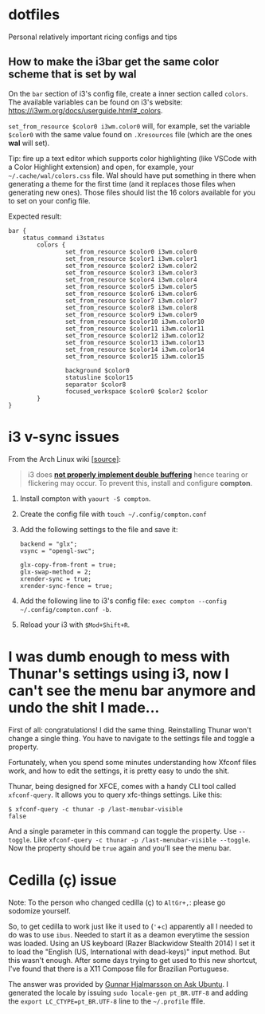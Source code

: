 # dotfiles

Personal relatively important ricing configs and tips

## How to make the i3bar get the same color scheme that is set by wal

On the `bar` section of i3's config file, create a inner section called `colors`. The available variables can be found on i3's website: https://i3wm.org/docs/userguide.html#_colors.

`set_from_resource $color0 i3wm.color0` will, for example, set the variable `$color0` with the same value found on `.Xresources` file (which are the ones **wal** will set).

Tip: fire up a text editor which supports color highlighting (like VSCode with a Color Highlight extension)
and open, for example, your `~/.cache/wal/colors.css` file. Wal should have put something in there when generating a theme for the first time (and it replaces those files when generating new ones). Those files should list the 16 colors available for you to set on your config file.

Expected result:

```
bar {
	status_command i3status
        colors {
                set_from_resource $color0 i3wm.color0
                set_from_resource $color1 i3wm.color1
                set_from_resource $color2 i3wm.color2
                set_from_resource $color3 i3wm.color3
                set_from_resource $color4 i3wm.color4
                set_from_resource $color5 i3wm.color5
                set_from_resource $color6 i3wm.color6
                set_from_resource $color7 i3wm.color7
                set_from_resource $color8 i3wm.color8
                set_from_resource $color9 i3wm.color9
                set_from_resource $color10 i3wm.color10
                set_from_resource $color11 i3wm.color11
                set_from_resource $color12 i3wm.color12
                set_from_resource $color13 i3wm.color13
                set_from_resource $color14 i3wm.color14
                set_from_resource $color15 i3wm.color15

                background $color0
                statusline $color15
                separator $color8
                focused_workspace $color0 $color2 $color
        }
}
```
# i3 v-sync issues

From the Arch Linux wiki [[source](https://wiki.archlinux.org/index.php/I3#Tearing)]:

> i3 does **[not properly implement double buffering](https://github.com/i3/i3/issues/661)** hence tearing or flickering may occur. To prevent this, install and configure **compton**.

1. Install compton with `yaourt -S compton`.
2. Create the config file with `touch ~/.config/compton.conf`
3. Add the following settings to the file and save it:

    ```
	backend = "glx";
	vsync = "opengl-swc";

	glx-copy-from-front = true;
	glx-swap-method = 2;
	xrender-sync = true;
	xrender-sync-fence = true;
    ```
4. Add the following line to i3's config file: `exec compton --config ~/.config/compton.conf -b`.
5. Reload your i3 with `$Mod+Shift+R`.

# I was dumb enough to mess with Thunar's settings using i3, now I can't see the menu bar anymore and undo the shit I made...

First of all: congratulations! I did the same thing. Reinstalling Thunar won't change a single thing. You have to navigate to the settings file and toggle a property.

Fortunately, when you spend some minutes understanding how Xfconf files work, and how to edit the settings, it is pretty easy to undo the shit.

Thunar, being designed for XFCE, comes with a handy CLI tool called `xfconf-query`. It allows you to query xfc-things settings. Like this:

```
$ xfconf-query -c thunar -p /last-menubar-visible
false
```

And a single parameter in this command can toggle the property. Use `--toggle`. Like `xfconf-query -c thunar -p /last-menubar-visible --toggle`. Now the property should be `true` again and you'll see the menu bar.

# Cedilla (ç) issue

Note: To the person who changed cedilla (ç) to `AltGr+,`: please go sodomize yourself.

So, to get cedilla to work just like it used to (`'`+`c`) apparently all I needed to do was to use `ibus`. Needed to start it as a deamon everytime the session was loaded. Using an US keyboard (Razer Blackwidow Stealth 2014) I set it to load the "English (US, International with dead-keys)" input method. But this wasn't enough. After some days trying to get used to this new shortcut, I've found that there is a X11 Compose file for Brazilian Portuguese.

The answer was provided by [Gunnar Hjalmarsson on Ask Ubuntu](https://askubuntu.com/a/605165/828690). I generated the locale by issuing `sudo locale-gen pt_BR.UTF-8` and adding the `export LC_CTYPE=pt_BR.UTF-8` line to the `~/.profile` ffile.


